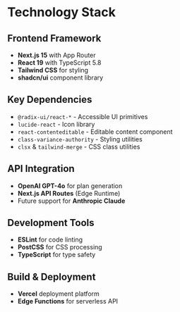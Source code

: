# Technology Stack

## Frontend Framework
- **Next.js 15** with App Router
- **React 19** with TypeScript 5.8
- **Tailwind CSS** for styling
- **shadcn/ui** component library

## Key Dependencies
- `@radix-ui/react-*` - Accessible UI primitives
- `lucide-react` - Icon library
- `react-contenteditable` - Editable content component
- `class-variance-authority` - Styling utilities
- `clsx` & `tailwind-merge` - CSS class utilities

## API Integration
- **OpenAI GPT-4o** for plan generation
- **Next.js API Routes** (Edge Runtime)
- Future support for **Anthropic Claude**

## Development Tools
- **ESLint** for code linting
- **PostCSS** for CSS processing
- **TypeScript** for type safety

## Build & Deployment
- **Vercel** deployment platform
- **Edge Functions** for serverless API